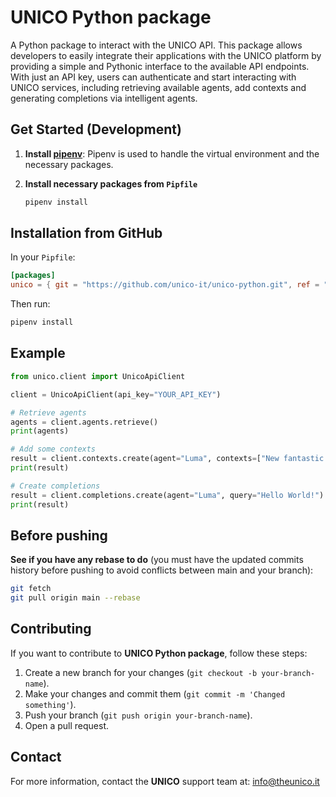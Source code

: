 # UNICO Python package

A Python package to interact with the UNICO API. This package allows developers to easily integrate their applications
with the UNICO platform by providing a simple and
Pythonic interface to the available API endpoints. With just an API key, users can authenticate and start interacting
with UNICO services, including retrieving available agents, add contexts and generating completions via intelligent
agents.

## Get Started (Development)

1. **Install [pipenv](https://pipenv.pypa.io/en/latest/installation.html)**:
   Pipenv is used to handle the virtual environment and the necessary packages.

2. **Install necessary packages from `Pipfile`**

   ```bash
   pipenv install
   ```

## Installation from GitHub

In your `Pipfile`:

```toml
[packages]
unico = { git = "https://github.com/unico-it/unico-python.git", ref = "main" }
```

Then run:

```bash
pipenv install
```

## Example

```python
from unico.client import UnicoApiClient

client = UnicoApiClient(api_key="YOUR_API_KEY")

# Retrieve agents
agents = client.agents.retrieve()
print(agents)

# Add some contexts
result = client.contexts.create(agent="Luma", contexts=["New fantastic context"])
print(result)

# Create completions
result = client.completions.create(agent="Luma", query="Hello World!")
print(result)
```

## Before pushing

**See if you have any rebase to do** (you must have the updated commits history before pushing to avoid conflicts
between main and your branch):

```sh
git fetch
git pull origin main --rebase
```

## Contributing

If you want to contribute to **UNICO Python package**, follow these steps:

1. Create a new branch for your changes (`git checkout -b your-branch-name`).
2. Make your changes and commit them (`git commit -m 'Changed something'`).
3. Push your branch (`git push origin your-branch-name`).
4. Open a pull request.

## Contact

For more information, contact the **UNICO** support team at: info@theunico.it
